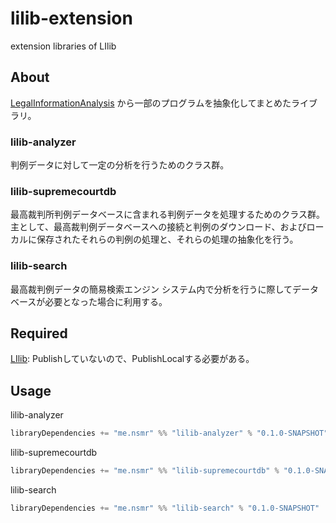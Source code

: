 # lilib-extension
extension libraries of LIlib

## About

[LegalInformationAnalysis](https://github.com/nil2013/LegalInformationAnalysis) から一部のプログラムを抽象化してまとめたライブラリ。

### lilib-analyzer

判例データに対して一定の分析を行うためのクラス群。

### lilib-supremecourtdb

最高裁判所判例データベースに含まれる判例データを処理するためのクラス群。
主として、最高裁判例データベースへの接続と判例のダウンロード、およびローカルに保存されたそれらの判例の処理と、それらの処理の抽象化を行う。

### lilib-search

最高裁判例データの簡易検索エンジン
システム内で分析を行うに際してデータベースが必要となった場合に利用する。

## Required

[LIlib](https://github.com/nil2013/LIlib): Publishしていないので、PublishLocalする必要がある。

## Usage

lilib-analyzer
```scala
libraryDependencies += "me.nsmr" %% "lilib-analyzer" % "0.1.0-SNAPSHOT"
```

lilib-supremecourtdb
```scala
libraryDependencies += "me.nsmr" %% "lilib-supremecourtdb" % "0.1.0-SNAPSHOT"
```

lilib-search
```scala
libraryDependencies += "me.nsmr" %% "lilib-search" % "0.1.0-SNAPSHOT"
```
